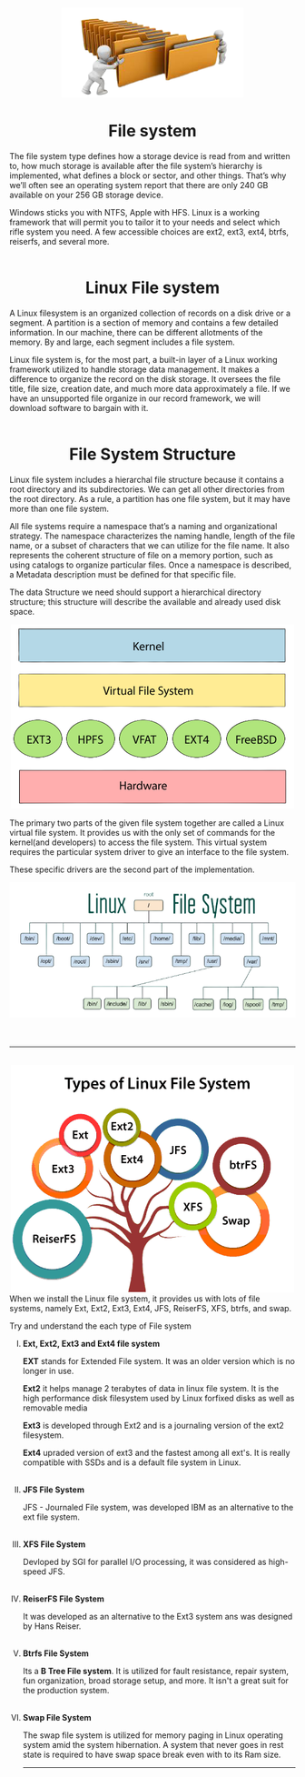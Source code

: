 <div align="center">
<img src= "images\filesysytem.png">
</div>
<h1 align ="center">File system</h1>
The file system type defines how a storage device is read from and written to, how much storage is available after the file system’s hierarchy is implemented, what defines a block or sector, and other things. That’s why we’ll often see an operating system report that there are only 240 GB available on your 256 GB storage device.

Windows sticks you with NTFS, Apple with HFS. Linux is a working framework that will permit you to tailor it to your needs and select which rifle system you need. A few accessible choices are ext2, ext3, ext4, btrfs, reiserfs, and several more.
<br><br>
<h1 align ="center">Linux File system</h1>

A Linux filesystem is an organized collection of records on a disk drive or a segment. A partition is a section of memory and contains a few detailed information. In our machine, there can be different allotments of the memory. By and large, each segment includes a file system.

Linux file system is, for the most part, a built-in layer of a Linux working framework utilized to handle storage data management. It makes a difference to organize the record on the disk storage. It oversees the file title, file size, creation date, and much more data approximately a file. If we have an unsupported file organize in our record framework, we will download software to bargain with it.
<br><br>
<h1 align ="center">File System Structure</h1>

Linux file system includes a hierarchal file structure because it contains a root directory and its subdirectories. We can get all other directories from the root directory. As a rule, a partition has one file system, but it may have more than one file system.

All file systems require a namespace that’s a naming and organizational strategy. The namespace characterizes the naming handle, length of the file name, or a subset of characters that we can utilize for the file name. It also represents the coherent structure of file on a memory portion, such as using catalogs to organize particular files. Once a namespace is described, a Metadata description must be defined for that specific file.

The data Structure we need should support a hierarchical directory structure; this structure will describe the available and already used disk space.
<div align="center">
<img src= "images\System_Structure.png">
</div>

The primary two parts of the given file system together are called a Linux virtual file system. It provides us with the only set of commands for the kernel(and developers) to access the file system. This virtual system requires the particular system driver to give an interface to the file system. 

These specific drivers are the second part of the implementation.

<div align="center">
<img src= "images\Directory-structure.png">
</div>
<br><br>
<hr>
<br>
<!-- <h1 align ="center">Types of Linux File system</h1> -->
<div align="center">
<img src= "images\typesoflinuxfilesystem.png">
</div>
When we install the Linux file system, it provides us with lots of file systems, namely Ext, Ext2, Ext3, Ext4, JFS, ReiserFS, XFS, btrfs, and swap.

<br>

Try and understand the each type of File system
<ol type="I">
<li><b>Ext, Ext2, Ext3 and Ext4 file system</b>

<b>EXT</b> stands for Extended File system. It was an older version which is no longer in use.

<b>Ext2</b> it helps manage 2 terabytes of data in linux file system. It is the high performance disk filesystem used by Linux forfixed disks as well as removable media

<b>Ext3</b> is developed through Ext2 and is a journaling version of the ext2 filesystem.

<b>Ext4</b> upraded version of ext3 and the fastest among all ext's. It is really compatible with SSDs and is a default file system in Linux.
<br><br>
<li><b>JFS File System</b>

JFS - Journaled File system, was developed IBM as an alternative to the ext file system.
<br><br>
<li><b>XFS File System</b>

Devloped by SGI for parallel I/O processing, it was considered as high-speed JFS.
<br><br>
<li><b>ReiserFS File System</b>

It was developed as an alternative to the Ext3 system ans was designed by Hans Reiser.
<br><br>
<li><b>Btrfs File System</b>

Its a <b> B Tree File system</b>. It is utilized for fault resistance, repair system, fun organization, broad storage setup, and more. It isn't a great suit for the production system.
<br><br>
<li><b>Swap File System</b>

The swap file system is utilized for memory paging in Linux operating system amid the system hibernation. A system that never goes in rest state is required to have swap space break even with to its Ram size.

<hr>
